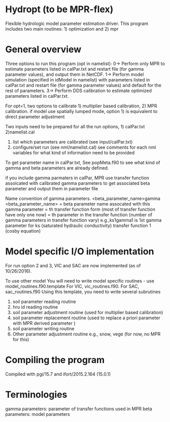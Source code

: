 # Hydropt (to be MPR-flex)
Flexible hydrologic model parameter estimation driver. This program includes two main routines: 1) optimization and 2) mpr

# General overview
Three options to run this program (opt in namelist):
0-> Perform only MPR to estimate parameters listed in calPar.txt and restart file (for gamma parameter values), and output them in NetCDF.
1-> Perform model simulation (specified in idModel in namelist) with parameters listed in calPar.txt and restart file (for gamma parameter values) and default for the rest of parameters.
3-> Perform DDS calibration to estimate optimized parameters listed in calPar.txt. 

For opt=1, two options to calibrate 1) multiplier based calibration, 2) MPR calibration.
if model use spatially lumped mode, option 1) is equivalent to direct parameter adjustment 

Two inputs need to be prepared for all the run options, 1) calPar.txt 2)namelist.cal
1) list which parameters are calibrated (see input/calPar.txt)
2) configure/set run (see nml/namelist.cal)
   see comments for each nml variables for what kind of information need to be provided

To get parameter name in calPar.txt, See popMeta.f90 to see what kind of gamma and beta parameters are already defined.

if you include gamma parmaters in calPar, MPR use transfer function assoicated with calibrated gamma parameters to get associated beta parameter and output them in parameter file

Name convention of gamma parameters. 
<beta_parameter_name><integer1>gamma<integer2>
<beta_parameter_name> = beta parameter name assocated with this gamma parameter
<integer1> = <interger1>th transfer function form (most of transfer function have only one now) 
<integer2> = <interger2>th parameter in the transfer function (number of gamma parameters in transfer function vary) 
e.g.,ks1gamma1 is 1st gamma parameter for ks (saturated hydraulic conductivity) transfer function 1 (cosby equation) 

# Model specific I/O implementation
For run option 2 and 3, VIC and SAC are now implemented (as of 10/26/2016).

To use other model 
You will need to write model specific routines - use model_routines.f90.template
For VIC, vic_routines.f90.  For SAC, sac_routines.f90
Using this template, you need to write several subrutines
1. soil parameter reading routine
2. hru id reading routine
3. soil parameter adjustment routine (used for multiplier based calibration)
4. soil parameter replacement routine (used to replace a priori parameter with MPR derived parameter )
5. soil parameter writing routine
6. Other parameter adjustment routine e.g., snow, vege (for now, no MPR for this)

# Compiling the program
Compiled with pgi/15.7 and ifort/2015.2.164 (15.0.1)

# Terminologies
gamma parameters: parameter of transfer functions used in MPR
beta parameters:  model parameters
